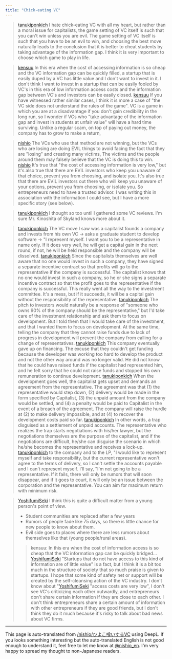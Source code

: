 ```yaml
---
title: "Chick-eating VC"
---
```


> [tanukiponkich](https://x.com/tanukiponkich/status/1811820654704185672) I hate chick-eating VC with all my heart, but rather than a moral issue for capitalists, the game setting of VC itself is such that you can't win unless you are evil. The game setting of VC itself is such that you have to be an evil to win, and choosing the best move naturally leads to the conclusion that it is better to cheat students by taking advantage of the information gap. I think it is very important to choose which game to play in life.

> [kensuu](https://x.com/kensuu/status/1812371356031279222) In this era when the cost of accessing information is so cheap and the VC information gap can be quickly filled, a startup that is easily duped by a VC has little value and I don't want to invest in it. I don't think I want to invest in a startup that can be easily fooled by VC's in this era of low information access costs and the information gap between VC's and investors can be easily closed.
> [kensuu](https://x.com/kensuu/status/1812372228673253705) If you have witnessed rather similar cases, I think it is more a case of "the VC side does not understand the rules of the game".
>  VC is a game in which you are at a disadvantage if you don't gain credibility in the long run, so I wonder if VCs who "take advantage of the information gap and invest in students at unfair value" will have a hard time surviving.
>  Unlike a regular scam, on top of paying out money, the company has to grow to make a return,

> [nishio](https://x.com/nishio/status/1812526444045828144) The VCs who use that method are not winning, but the VCs who are losing are doing EVIL things to avoid facing the fact that they are "losing" and creating many victims, The victims and the people around them may falsely believe that the VC is doing this to win.
> [nishio](https://x.com/nishio/status/1812527414809075989) It's true that "the cost of accessing information is very low," but it's also true that there are EVIL investors who keep you unaware of that choice, prevent you from choosing, and isolate you. It's also true that there are EVIL investors out there who will keep you unaware of your options, prevent you from choosing, or isolate you. So entrepreneurs need to have a trusted advisor.
I was writing this in association with the information I could see, but I have a more specific story (see below).

> [tanukiponkich](https://x.com/tanukiponkich/status/1812379141167104183) I thought so too until I gathered some VC reviews. I'm sure Mr. Kinoshita of Skyland knows more about it.

> [tanukiponkich](https://x.com/tanukiponkich/status/1812413997301301438) The VC move I saw was a capitalist founds a company and invests from his own VC -> asks a graduate student to develop software -> "I represent myself. I want you to be a representative in name only. If it does very well, he will get a capital gain in the next round, if not, he will be held responsible and the company will be dissolved.
> [tanukiponkich](https://x.com/tanukiponkich/status/1812415683013046379) Since the capitalists themselves are well aware that no one would invest in such a company, they have signed a separate incentive contract so that profits will go to the representative if the company is successful. The capitalist knows that no one would invest in such a company, so he or she signs a separate incentive contract so that the profit goes to the representative if the company is successful. This really went all the way to the investment committee. It's a mess, but if it succeeds, it will be a capital gain without the responsibility of the representative.
> [tanukiponkich](https://x.com/tanukiponkich/status/1812416947448897737) The pitch to investors would naturally be a response of "someone who owns 90% of the company should be the representative," but I'd take care of the investment relationship and ask them to focus on development. But I told them that I would take care of the investment, and that I wanted them to focus on development. At the same time, telling the company that they cannot raise funds due to lack of progress in development will prevent the company from calling for a change of representatives.
> [tanukiponkich](https://x.com/tanukiponkich/status/1812418241450348646) This company eventually gave up on financing. The excuse that they couldn't get funding because the developer was working too hard to develop the product and not the other way around was no longer valid. He did not know that he could have raised funds if the capitalist had represented him, and he felt sorry that he could not raise funds and stopped his own remuneration to continue development.
> [tanukiponkich](https://x.com/tanukiponkich/status/1812420005113328021) When the development goes well, the capitalist gets upset and demands an agreement from the representative. The agreement was that (1) the representative would step down, (2) delivery would be made in the form specified by Capitalist, (3) the unpaid amount from the company would be settled, and (4) a penalty would be paid to Capitalist in the event of a breach of the agreement. The company will raise the hurdle at (2) to make delivery impossible, and at (4) to recover the development costs paid so far.
> [tanukiponkich](https://x.com/tanukiponkich/status/1812422367672422820) In other words, a trap disguised as a settlement of unpaid accounts. The representative who realizes the trap starts negotiations with his/her lawyer, but the negotiations themselves are the purpose of the capitalist, and if the negotiations are difficult, he/she can disguise the scenario in which he/she becomes the representative and receives a lock-up.
> [tanukiponkich](https://x.com/tanukiponkich/status/1812424736577556716) to the company and to the LP, "I would like to represent myself and take responsibility, but the current representative won't agree to the terms of delivery, so I can't settle the accounts payable and I can't represent myself. I'll say, "I'm not going to be a representative. If it fails, there will only be rumors that will soon disappear, and if it goes to court, it will only be an issue between the corporation and the representative. You can aim for maximum return with minimum risk.



> [YoshifumiSeki](https://x.com/YoshifumiSeki/status/1812614506411085918) I think this is quite a difficult matter from a young person's point of view.
>  - Student communities are replaced after a few years
>  - Rumors of people fade like 75 days, so there is little chance for new people to know about them.
>  - Evil side goes to places where there are less rumors about themselves like that (young people/rural areas).
>  >kensuu: In this era when the cost of information access is so cheap that the VC information gap can be quickly bridged...
> [YoshifumiSeki](https://x.com/YoshifumiSeki/status/1812615021635182671) "Startups that do not have access to this kind of information are of little value" is a fact, but I think it is a bit too much in the structure of society that so much praise is given to startups. I hope that some kind of safety net or support will be created by the self-cleansing action of the VC industry.
> I don't know about "[YoshifumiSeki](https://x.com/YoshifumiSeki/status/1812615666073235733) "access costs are very low", I don't see VC's criticizing each other outwardly, and entrepreneurs don't share certain information if they are close to each other. I don't think entrepreneurs share a certain amount of information with other entrepreneurs if they are good friends, but I don't think they do it much because it's risky to talk about bad news about VC firms.


---
This page is auto-translated from [/nishio/ひよこ喰いするVC](https://scrapbox.io/nishio/ひよこ喰いするVC) using DeepL. If you looks something interesting but the auto-translated English is not good enough to understand it, feel free to let me know at [@nishio_en](https://twitter.com/nishio_en). I'm very happy to spread my thought to non-Japanese readers.